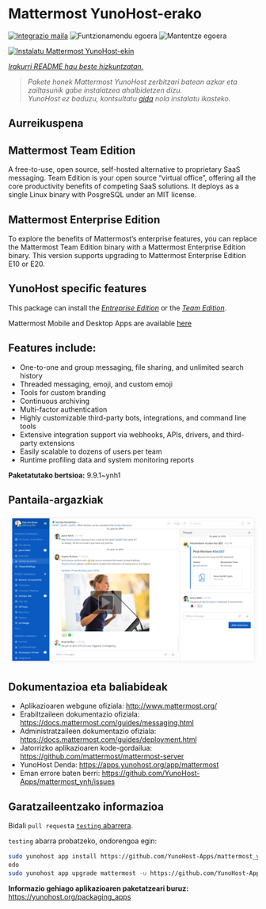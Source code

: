 <!--
Ohart ongi: README hau automatikoki sortu da <https://github.com/YunoHost/apps/tree/master/tools/readme_generator>ri esker
EZ editatu eskuz.
-->

# Mattermost YunoHost-erako

[![Integrazio maila](https://dash.yunohost.org/integration/mattermost.svg)](https://ci-apps.yunohost.org/ci/apps/mattermost/) ![Funtzionamendu egoera](https://ci-apps.yunohost.org/ci/badges/mattermost.status.svg) ![Mantentze egoera](https://ci-apps.yunohost.org/ci/badges/mattermost.maintain.svg)

[![Instalatu Mattermost YunoHost-ekin](https://install-app.yunohost.org/install-with-yunohost.svg)](https://install-app.yunohost.org/?app=mattermost)

*[Irakurri README hau beste hizkuntzatan.](./ALL_README.md)*

> *Pakete honek Mattermost YunoHost zerbitzari batean azkar eta zailtasunik gabe instalatzea ahalbidetzen dizu.*  
> *YunoHost ez baduzu, kontsultatu [gida](https://yunohost.org/install) nola instalatu ikasteko.*

## Aurreikuspena

## Mattermost Team Edition

A free-to-use, open source, self-hosted alternative to proprietary SaaS messaging. Team Edition is your open source “virtual office”, offering all the core productivity benefits of competing SaaS solutions. It deploys as a single Linux binary with PosgreSQL under an MIT license.

## Mattermost Enterprise Edition

To explore the benefits of Mattermost’s enterprise features, you can replace the Mattermost Team Edition binary with a Mattermost Enterprise Edition binary. This version supports upgrading to Mattermost Enterprise Edition E10 or E20.

## YunoHost specific features

This package can install the [*Entreprise Edition*](https://docs.mattermost.com/overview/product.html#mattermost-enterprise-edition) or the [*Team Edition*](https://docs.mattermost.com/overview/product.html#mattermost-team-edition).

Mattermost Mobile and Desktop Apps are available [here](https://mattermost.com/download/)

## Features include:

- One-to-one and group messaging, file sharing, and unlimited search history
- Threaded messaging, emoji, and custom emoji
- Tools for custom branding
- Continuous archiving
- Multi-factor authentication
- Highly customizable third-party bots, integrations, and command line tools
- Extensive integration support via webhooks, APIs, drivers, and third-party extensions
- Easily scalable to dozens of users per team
- Runtime profiling data and system monitoring reports


**Paketatutako bertsioa:** 9.9.1~ynh1

## Pantaila-argazkiak

![Mattermost(r)en pantaila-argazkia](./doc/screenshots/screenshot.png)

## Dokumentazioa eta baliabideak

- Aplikazioaren webgune ofiziala: <http://www.mattermost.org/>
- Erabiltzaileen dokumentazio ofiziala: <https://docs.mattermost.com/guides/messaging.html>
- Administratzaileen dokumentazio ofiziala: <https://docs.mattermost.com/guides/deployment.html>
- Jatorrizko aplikazioaren kode-gordailua: <https://github.com/mattermost/mattermost-server>
- YunoHost Denda: <https://apps.yunohost.org/app/mattermost>
- Eman errore baten berri: <https://github.com/YunoHost-Apps/mattermost_ynh/issues>

## Garatzaileentzako informazioa

Bidali `pull request`a [`testing` abarrera](https://github.com/YunoHost-Apps/mattermost_ynh/tree/testing).

`testing` abarra probatzeko, ondorengoa egin:

```bash
sudo yunohost app install https://github.com/YunoHost-Apps/mattermost_ynh/tree/testing --debug
edo
sudo yunohost app upgrade mattermost -u https://github.com/YunoHost-Apps/mattermost_ynh/tree/testing --debug
```

**Informazio gehiago aplikazioaren paketatzeari buruz:** <https://yunohost.org/packaging_apps>
